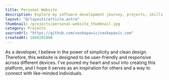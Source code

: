```yaml
---
title: Personal Website
description: Explore my software development journey, projects, skills, and experiences. Built with the magic of Astro, React, and TailwindCSS.
layout: "@/layouts/article.astro"
thumbnail: /projects/personal-website_thumbnail.jpg
category: Projects
sourceUrl: "https://github.com/vaskopavic/vaskopavic.com"
createdAt: 1689202800
---
```


As a developer, I believe in the power of simplicity and clean design. Therefore, this website is designed to be user-friendly and responsive across different devices. I've poured my heart and soul into creating this platform, and I hope it serves as an inspiration for others and a way to connect with like-minded individuals.
